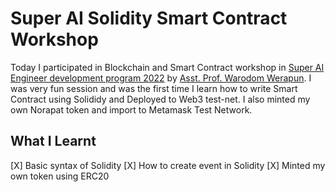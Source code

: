 # Super AI Solidity Smart Contract Workshop

Today I participated in Blockchain and Smart Contract workshop in [Super AI Engineer development program 2022](https://superai.aiat.or.th/) by [Asst. Prof. Warodom Werapun](https://www.linkedin.com/in/werapun/). 
I was very fun session and was the first time I learn how to write Smart Contract using Solididy and Deployed to Web3 test-net. I also minted my own Norapat token and import to Metamask Test Network.


## What I Learnt
[X] Basic syntax of Solidity
[X] How to create event in Solidity
[X] Minted my own token using ERC20
